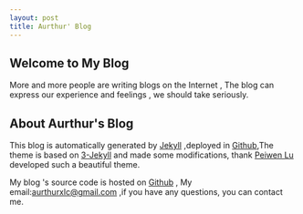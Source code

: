 ```yaml
---
layout: post
title: Aurthur' Blog
---
```


## Welcome to My Blog

More and more people are writing blogs on the Internet , The blog can express our experience and feelings , we should take seriously.

## About Aurthur's Blog

This blog is automatically generated by [Jekyll](http://jekyllrb.com/) ,deployed in [Github](https://pages.github.com),The theme is based on [3-Jekyll](https://github.com/P233/3-Jekyll) and made ​​some modifications, thank [Peiwen Lu](https://github.com/P233) developed such a beautiful theme.

My blog 's source code is hosted on [Github](https://github.com/Aurthur-LK/Aurthur-LK.github.io.git) , My email:aurthurxlc@gmail.com ,if you have any questions, you can contact me.